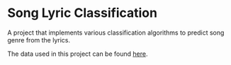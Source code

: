 # Song Lyric Classification

A project that implements various classification algorithms to predict song genre from the lyrics.

The data used in this project can be found [here](https://www.kaggle.com/gyani95/380000-lyrics-from-metrolyrics).
